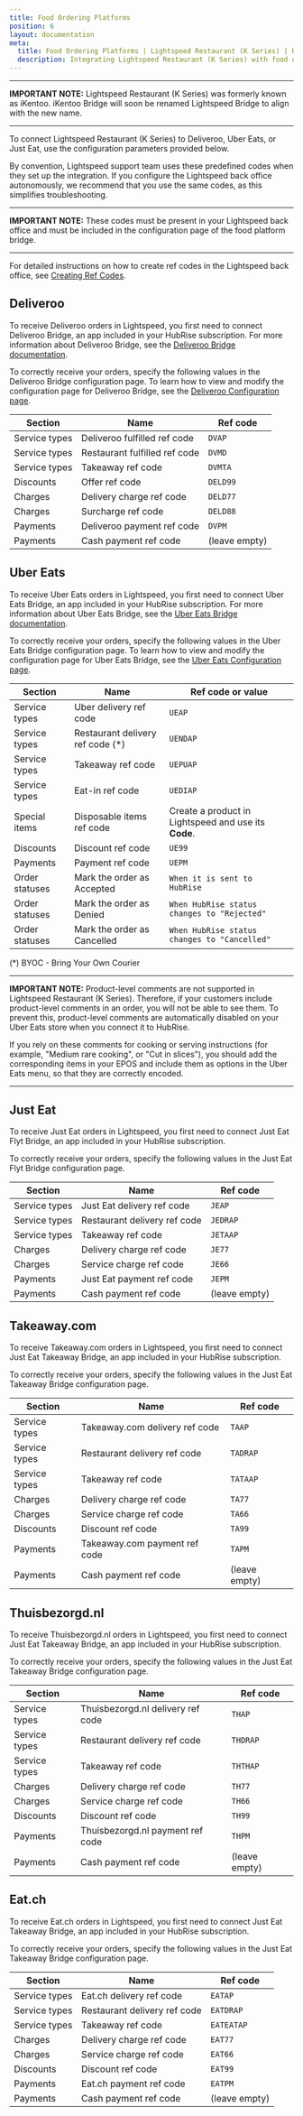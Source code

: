 ```yaml
---
title: Food Ordering Platforms
position: 6
layout: documentation
meta:
  title: Food Ordering Platforms | Lightspeed Restaurant (K Series) | HubRise
  description: Integrating Lightspeed Restaurant (K Series) with food ordering platforms requires you to specify particular ref codes in the configuration page of the delivery platform bridge.
---
```


---

**IMPORTANT NOTE:** Lightspeed Restaurant (K Series) was formerly known as iKentoo. iKentoo Bridge will soon be renamed Lightspeed Bridge to align with the new name.

---

To connect Lightspeed Restaurant (K Series) to Deliveroo, Uber Eats, or Just Eat, use the configuration parameters provided below.

By convention, Lightspeed support team uses these predefined codes when they set up the integration. If you configure the Lightspeed back office autonomously, we recommend that you use the same codes, as this simplifies troubleshooting.

---

**IMPORTANT NOTE:** These codes must be present in your Lightspeed back office and must be included in the configuration page of the food platform bridge.

---

For detailed instructions on how to create ref codes in the Lightspeed back office, see [Creating Ref Codes](/apps/ikentoo-lightspeed/faqs/create-ref-codes).

## Deliveroo

To receive Deliveroo orders in Lightspeed, you first need to connect Deliveroo Bridge, an app included in your HubRise subscription. For more information about Deliveroo Bridge, see the [Deliveroo Bridge documentation](/apps/deliveroo).

To correctly receive your orders, specify the following values in the Deliveroo Bridge configuration page. To learn how to view and modify the configuration page for Deliveroo Bridge, see the [Deliveroo Configuration page](/apps/deliveroo/configuration).

| Section       | Name                          | Ref code      |
| ------------- | ----------------------------- | ------------- |
| Service types | Deliveroo fulfilled ref code  | `DVAP`        |
| Service types | Restaurant fulfilled ref code | `DVMD`        |
| Service types | Takeaway ref code             | `DVMTA`       |
| Discounts     | Offer ref code                | `DELD99`      |
| Charges       | Delivery charge ref code      | `DELD77`      |
| Charges       | Surcharge ref code            | `DELD88`      |
| Payments      | Deliveroo payment ref code    | `DVPM`        |
| Payments      | Cash payment ref code         | (leave empty) |

## Uber Eats

To receive Uber Eats orders in Lightspeed, you first need to connect Uber Eats Bridge, an app included in your HubRise subscription. For more information about Uber Eats Bridge, see the [Uber Eats Bridge documentation](/apps/uber-eats).

To correctly receive your orders, specify the following values in the Uber Eats Bridge configuration page. To learn how to view and modify the configuration page for Uber Eats Bridge, see the [Uber Eats Configuration page](/apps/uber-eats/configuration).

| Section        | Name                              | Ref code or value                                    |
|----------------|-----------------------------------|------------------------------------------------------|
| Service types  | Uber delivery ref code            | `UEAP`                                               |
| Service types  | Restaurant delivery ref code (\*) | `UENDAP`                                             |
| Service types  | Takeaway ref code                 | `UEPUAP`                                             |
| Service types  | Eat-in ref code                   | `UEDIAP`                                             |
| Special items  | Disposable items ref code         | Create a product in Lightspeed and use its **Code**. |
| Discounts      | Discount ref code                 | `UE99`                                               |
| Payments       | Payment ref code                  | `UEPM`                                               |
| Order statuses | Mark the order as Accepted        | `When it is sent to HubRise`                         |
| Order statuses | Mark the order as Denied          | `When HubRise status changes to "Rejected"`          |
| Order statuses | Mark the order as Cancelled       | `When HubRise status changes to "Cancelled"`         |

(\*) BYOC - Bring Your Own Courier

---

**IMPORTANT NOTE:** Product-level comments are not supported in Lightspeed Restaurant (K Series). Therefore, if your customers include product-level comments in an order, you will not be able to see them. To prevent this, product-level comments are automatically disabled on your Uber Eats store when you connect it to HubRise.

If you rely on these comments for cooking or serving instructions (for example, "Medium rare cooking", or "Cut in slices"), you should add the corresponding items in your EPOS and include them as options in the Uber Eats menu, so that they are correctly encoded.

---

## Just Eat

To receive Just Eat orders in Lightspeed, you first need to connect Just Eat Flyt Bridge, an app included in your HubRise subscription.

To correctly receive your orders, specify the following values in the Just Eat Flyt Bridge configuration page.

| Section       | Name                         | Ref code      |
| ------------- | ---------------------------- | ------------- |
| Service types | Just Eat delivery ref code   | `JEAP`        |
| Service types | Restaurant delivery ref code | `JEDRAP`      |
| Service types | Takeaway ref code            | `JETAAP`      |
| Charges       | Delivery charge ref code     | `JE77`        |
| Charges       | Service charge ref code      | `JE66`        |
| Payments      | Just Eat payment ref code    | `JEPM`        |
| Payments      | Cash payment ref code        | (leave empty) |

## Takeaway.com

To receive Takeaway.com orders in Lightspeed, you first need to connect Just Eat Takeaway Bridge, an app included in your HubRise subscription.

To correctly receive your orders, specify the following values in the Just Eat Takeaway Bridge configuration page.

| Section       | Name                           | Ref code      |
| ------------- | ------------------------------ | ------------- |
| Service types | Takeaway.com delivery ref code | `TAAP`        |
| Service types | Restaurant delivery ref code   | `TADRAP`      |
| Service types | Takeaway ref code              | `TATAAP`      |
| Charges       | Delivery charge ref code       | `TA77`        |
| Charges       | Service charge ref code        | `TA66`        |
| Discounts     | Discount ref code              | `TA99`        |
| Payments      | Takeaway.com payment ref code  | `TAPM`        |
| Payments      | Cash payment ref code          | (leave empty) |

## Thuisbezorgd.nl

To receive Thuisbezorgd.nl orders in Lightspeed, you first need to connect Just Eat Takeaway Bridge, an app included in your HubRise subscription.

To correctly receive your orders, specify the following values in the Just Eat Takeaway Bridge configuration page.

| Section       | Name                              | Ref code      |
| ------------- | --------------------------------- | ------------- |
| Service types | Thuisbezorgd.nl delivery ref code | `THAP`        |
| Service types | Restaurant delivery ref code      | `THDRAP`      |
| Service types | Takeaway ref code                 | `THTHAP`      |
| Charges       | Delivery charge ref code          | `TH77`        |
| Charges       | Service charge ref code           | `TH66`        |
| Discounts     | Discount ref code                 | `TH99`        |
| Payments      | Thuisbezorgd.nl payment ref code  | `THPM`        |
| Payments      | Cash payment ref code             | (leave empty) |

## Eat.ch

To receive Eat.ch orders in Lightspeed, you first need to connect Just Eat Takeaway Bridge, an app included in your HubRise subscription.

To correctly receive your orders, specify the following values in the Just Eat Takeaway Bridge configuration page.

| Section       | Name                         | Ref code      |
| ------------- | ---------------------------- | ------------- |
| Service types | Eat.ch delivery ref code     | `EATAP`       |
| Service types | Restaurant delivery ref code | `EATDRAP`     |
| Service types | Takeaway ref code            | `EATEATAP`    |
| Charges       | Delivery charge ref code     | `EAT77`       |
| Charges       | Service charge ref code      | `EAT66`       |
| Discounts     | Discount ref code            | `EAT99`       |
| Payments      | Eat.ch payment ref code      | `EATPM`       |
| Payments      | Cash payment ref code        | (leave empty) |
